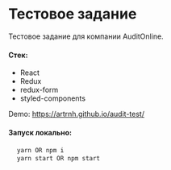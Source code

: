 # Тестовое задание
Тестовое задание для компании AuditOnline.

#### Стек:
* React
* Redux
* redux-form
* styled-components

Demo: https://artrnh.github.io/audit-test/

#### Запуск локально:
<pre>
  <code>yarn OR npm i</code>
  <code>yarn start OR npm start</code>
</pre>
